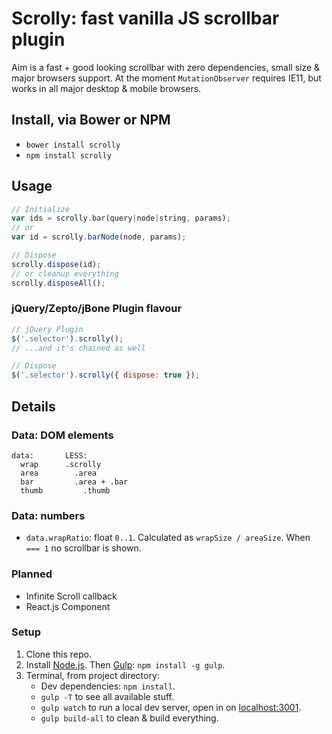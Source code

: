 # Scrolly: fast vanilla JS scrollbar plugin

Aim is a fast + good looking scrollbar with zero dependencies, small size &amp; major browsers support.
At the moment `MutationObserver` requires IE11, but works in all major desktop &amp; mobile browsers.

## Install, via Bower or NPM

* `bower install scrolly`
* `npm install scrolly`

## Usage

```js
// Initialize
var ids = scrolly.bar(query|node|string, params);
// or
var id = scrolly.barNode(node, params);

// Dispose
scrolly.dispose(id);
// or cleanup everything
scrolly.disposeAll();
```

### jQuery/Zepto/jBone Plugin flavour

```js
// jQuery Plugin
$('.selector').scrolly();
// ...and it's chained as well

// Dispose
$('.selector').scrolly({ dispose: true });
```

## Details

### Data: DOM elements
```
data:       LESS:
  wrap      .scrolly
  area        .area
  bar         .area + .bar
  thumb         .thumb
```

### Data: numbers

* `data.wrapRatio`: float `0..1`. Calculated as `wrapSize / areaSize`. When ` === 1` no scrollbar is shown.

### Planned

* Infinite Scroll callback
* React.js Component

### Setup

1. Clone this repo.
2. Install [Node.js](http://nodejs.org/). Then [Gulp](http://gulpjs.com/): `npm install -g gulp`.
3. Terminal, from project directory:
    * Dev dependencies: `npm install`.
    * `gulp -T` to see all available stuff.
    * `gulp watch` to run a local dev server, open in on [localhost:3001](http://localhost:3001/).
    * `gulp build-all` to clean &amp; build everything.
